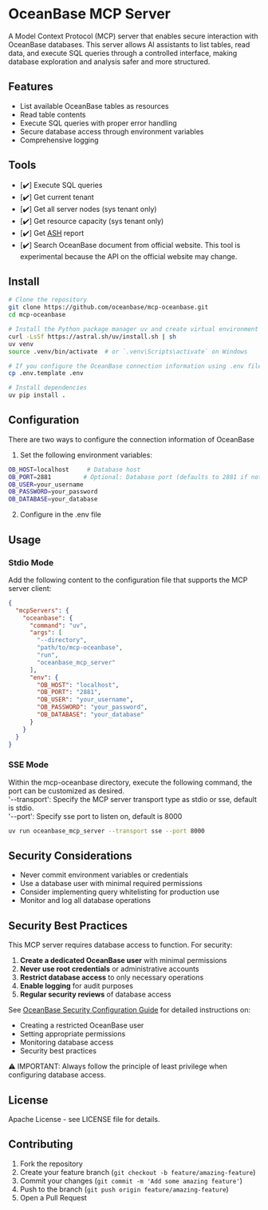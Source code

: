 # OceanBase MCP Server

A Model Context Protocol (MCP) server that enables secure interaction with OceanBase databases. 
This server allows AI assistants to list tables, read data, and execute SQL queries through a controlled interface, making database exploration and analysis safer and more structured.

## Features

- List available OceanBase tables as resources
- Read table contents
- Execute SQL queries with proper error handling
- Secure database access through environment variables
- Comprehensive logging

## Tools
- [✔️] Execute SQL queries
- [✔️] Get current tenant
- [✔️] Get all server nodes (sys tenant only)
- [✔️] Get resource capacity (sys tenant only)
- [✔️] Get [ASH](https://www.oceanbase.com/docs/common-oceanbase-database-cn-1000000002013776) report
- [✔️] Search OceanBase document from official website.
  This tool is experimental because the API on the official website may change.

## Install

```bash
# Clone the repository
git clone https://github.com/oceanbase/mcp-oceanbase.git
cd mcp-oceanbase

# Install the Python package manager uv and create virtual environment
curl -LsSf https://astral.sh/uv/install.sh | sh
uv venv
source .venv/bin/activate  # or `.venv\Scripts\activate` on Windows

# If you configure the OceanBase connection information using .env file. You should copy .env.template to .env and modify .env
cp .env.template .env

# Install dependencies
uv pip install .

```
## Configuration
There are two ways to configure the connection information of OceanBase
1. Set the following environment variables:

```bash
OB_HOST=localhost     # Database host
OB_PORT=2881         # Optional: Database port (defaults to 2881 if not specified)
OB_USER=your_username
OB_PASSWORD=your_password
OB_DATABASE=your_database
```
2. Configure in the .env file
## Usage

### Stdio Mode

Add the following content to the configuration file that supports the MCP server client:

```json
{
  "mcpServers": {
    "oceanbase": {
      "command": "uv",
      "args": [
        "--directory", 
        "path/to/mcp-oceanbase",
        "run",
        "oceanbase_mcp_server"
      ],
      "env": {
        "OB_HOST": "localhost",
        "OB_PORT": "2881",
        "OB_USER": "your_username",
        "OB_PASSWORD": "your_password",
        "OB_DATABASE": "your_database"
      }
    }
  }
}
```
### SSE Mode
Within the mcp-oceanbase directory, execute the following command, the port can be customized as desired.<br>
'--transport': Specify the MCP server transport type as stdio or sse, default is stdio.<br>
'--port': Specify sse port to listen on, default is 8000
```bash
uv run oceanbase_mcp_server --transport sse --port 8000
```

## Security Considerations

- Never commit environment variables or credentials
- Use a database user with minimal required permissions
- Consider implementing query whitelisting for production use
- Monitor and log all database operations

## Security Best Practices

This MCP server requires database access to function. For security:

1. **Create a dedicated OceanBase user** with minimal permissions
2. **Never use root credentials** or administrative accounts
3. **Restrict database access** to only necessary operations
4. **Enable logging** for audit purposes
5. **Regular security reviews** of database access

See [OceanBase Security Configuration Guide](./SECURITY.md) for detailed instructions on:
- Creating a restricted OceanBase user
- Setting appropriate permissions
- Monitoring database access
- Security best practices

⚠️ IMPORTANT: Always follow the principle of least privilege when configuring database access.

## License

Apache License - see LICENSE file for details.

## Contributing

1. Fork the repository
2. Create your feature branch (`git checkout -b feature/amazing-feature`)
3. Commit your changes (`git commit -m 'Add some amazing feature'`)
4. Push to the branch (`git push origin feature/amazing-feature`)
5. Open a Pull Request


